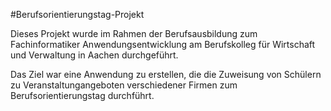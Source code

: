 #Berufsorientierungstag-Projekt

Dieses Projekt wurde im Rahmen der Berufsausbildung zum Fachinformatiker Anwendungsentwicklung am Berufskolleg für Wirtschaft und Verwaltung in Aachen durchgeführt.

Das Ziel war eine Anwendung zu erstellen, die die Zuweisung von Schülern zu Veranstaltungangeboten verschiedener Firmen zum Berufsorientierungstag durchführt.
